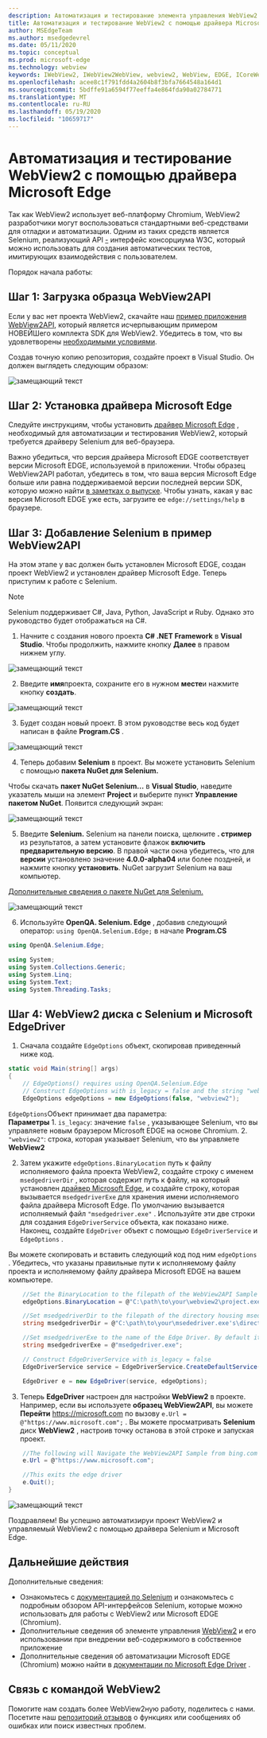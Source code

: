 ```yaml
---
description: Автоматизация и тестирование элемента управления WebView2 с помощью драйвера Microsoft Edge
title: Автоматизация и тестирование WebView2 с помощью драйвера Microsoft Edge
author: MSEdgeTeam
ms.author: msedgedevrel
ms.date: 05/11/2020
ms.topic: conceptual
ms.prod: microsoft-edge
ms.technology: webview
keywords: IWebView2, IWebView2WebView, webview2, WebView, EDGE, ICoreWebView2, ICoreWebView2Controller, Selenium, драйвер Microsoft Edge
ms.openlocfilehash: acee8c1f791fdd4a2604b8f3bfa7664548a164d1
ms.sourcegitcommit: 5bdffe91a6594f77eeffa4e864fda90a02784771
ms.translationtype: MT
ms.contentlocale: ru-RU
ms.lasthandoff: 05/19/2020
ms.locfileid: "10659717"
---
```

# Автоматизация и тестирование WebView2 с помощью драйвера Microsoft Edge

Так как WebView2 использует веб-платформу Chromium, WebView2 разработчики могут воспользоваться стандартными веб-средствами для отладки и автоматизации. Одним из таких средств является Selenium, реализующий API [-](https://www.w3.org/TR/webdriver2/) интерфейс консорциума W3C, который можно использовать для создания автоматических тестов, имитирующих взаимодействия с пользователем.

Порядок начала работы:

## Шаг 1: Загрузка образца WebView2API

Если у вас нет проекта WebView2, скачайте наш [пример приложения WebView2API](https://github.com/MicrosoftEdge/WebView2Samples/tree/master/WebView2APISample#webview2-api-sample), который является исчерпывающим примером НОВЕЙШего комплекта SDK для WebView2. Убедитесь в том, что вы удовлетворены [необходимыми условиями](https://github.com/MicrosoftEdge/WebView2Samples/tree/master/WebView2APISample#prerequisites).

Создав точную копию репозитория, создайте проект в Visual Studio. Он должен выглядеть следующим образом:

![замещающий текст](../media/webdriver/sample-app.png)

## Шаг 2: Установка драйвера Microsoft Edge

Следуйте инструкциям, чтобы установить [драйвер Microsoft Edge](https://docs.microsoft.com/microsoft-edge/webdriver-chromium#download-microsoft-edge-driver) , необходимый для автоматизации и тестирования WebView2, который требуется драйверу Selenium для веб-браузера.

Важно убедиться, что версия драйвера Microsoft EDGE соответствует версии Microsoft EDGE, используемой в приложении. Чтобы образец WebView2API работал, убедитесь в том, что ваша версия Microsoft Edge больше или равна поддерживаемой версии последней версии SDK, которую можно найти [в заметках о выпуске](https://docs.microsoft.com/microsoft-edge/hosting/webview2/releasenotes). Чтобы узнать, какая у вас версия Microsoft EDGE уже есть, загрузите ее `edge://settings/help` в браузере.

## Шаг 3: Добавление Selenium в пример WebView2API

На этом этапе у вас должен быть установлен Microsoft EDGE, создан проект WebView2 и установлен драйвер Microsoft Edge. Теперь приступим к работе с Selenium.

> [!NOTE]
> Selenium поддерживает C#, Java, Python, JavaScript и Ruby. Однако это руководство будет отображаться на C#.

1. Начните с создания нового проекта **C# .NET Framework** в **Visual Studio**. Чтобы продолжить, нажмите кнопку **Далее** в правом нижнем углу.

![замещающий текст](../media/webdriver/new-project.png)

2. Введите **имя**проекта, сохраните его в нужном **месте**и нажмите кнопку **создать**.

![замещающий текст](../media/webdriver/app-create.png)

3. Будет создан новый проект. В этом руководстве весь код будет написан в файле **Program.CS** .

![замещающий текст](../media/webdriver/start-app.png)

4. Теперь добавим **Selenium** в проект. Вы можете установить Selenium с помощью **пакета NuGet для Selenium.**

Чтобы скачать **пакет NuGet Selenium...** в **Visual Studio**, наведите указатель мыши на элемент **Project** и выберите пункт **Управление пакетом NuGet**. Появится следующий экран:

![замещающий текст](../media/webdriver/download-nuget.png)

5. Введите **Selenium.** Selenium на панели поиска, щелкните **. стример** из результатов, а затем установите флажок **включить предварительную версию**. В правой части окна убедитесь, что для **версии** установлено значение **4.0.0-alpha04** или более поздней, и нажмите кнопку **установить**. NuGet загрузит Selenium на ваш компьютер.

[Дополнительные сведения о пакете NuGet для Selenium.](https://www.nuget.org/packages/Selenium.WebDriver/4.0.0-alpha04)

![замещающий текст](../media/webdriver/nuget.png)

6. Используйте **OpenQA. Selenium. Edge** , добавив следующий оператор: ```using OpenQA.Selenium.Edge;``` в начале **Program.CS**

```csharp
using OpenQA.Selenium.Edge;

using System;
using System.Collections.Generic;
using System.Linq;
using System.Text;
using System.Threading.Tasks;
```

## Шаг 4: WebView2 диска с Selenium и Microsoft EdgeDriver

1. Сначала создайте `EdgeOptions` объект, скопировав приведенный ниже код.

```csharp
static void Main(string[] args)
{
    // EdgeOptions() requires using OpenQA.Selenium.Edge
    // Construct EdgeOptions with is_legacy = false and the string "webview2"
    EdgeOptions edgeOptions = new EdgeOptions(false, "webview2");
```

`EdgeOptions`Объект принимает два параметра:
\
    **Параметры**
    1. `is_legacy`: значение `false` , указывающее Selenium, что вы управляете новым браузером Microsoft EDGE на основе Chromium.
    2. `"webview2"`: строка, которая указывает Selenium, что вы управляете **WebView2**

2. Затем укажите `edgeOptions.BinaryLocation` путь к файлу исполняемого файла проекта WebView2, создайте строку с именем `msedgedriverDir` , которая содержит путь к файлу, на который установлен [драйвер Microsoft Edge](https://developer.microsoft.com/microsoft-edge/tools/webdriver/#downloads), и создайте строку, которая вызывается `msedgedriverExe` для хранения имени исполняемого файла драйвера Microsoft Edge. По умолчанию вызывается исполняемый файл `"msedgedriver.exe"` . Используйте эти две строки для создания `EdgeDriverService` объекта, как показано ниже. Наконец, создайте `EdgeDriver` объект с помощью `EdgeDriverService` и `EdgeOptions` .

Вы можете скопировать и вставить следующий код под ним `edgeOptions` . Убедитесь, что указаны правильные пути к исполняемому файлу проекта и исполняемому файлу драйвера Microsoft EDGE на вашем компьютере.

```csharp
    //Set the BinaryLocation to the filepath of the WebView2API Sample's executable
    edgeOptions.BinaryLocation = @"C:\path\to\your\webview2\project.exe";

    //Set msedgedriverDir to the filepath of the directory housing msedgedriver.exe
    string msedgedriverDir = @"C:\path\to\your\msededriver.exe's\directory";

    //Set msedgedriverExe to the name of the Edge Driver. By default it is:
    string msedgedriverExe = @"msedgedriver.exe";

    // Construct EdgeDriverService with is_legacy = false  
    EdgeDriverService service = EdgeDriverService.CreateDefaultService(msedgedriverDir, msedgedriverExe, false);

    EdgeDriver e = new EdgeDriver(service, edgeOptions);
```

3. Теперь **EdgeDriver** настроен для настройки **WebView2** в проекте. Например, если вы используете **образец WebView2API**, вы можете **Перейти** <https://microsoft.com> по вызову ```e.Url = @"https://www.microsoft.com";``` . Вы можете просматривать **Selenium** диск **WebView2** , настроив точку останова в этой строке и запуская проект.

```csharp
    //The following will Navigate the WebView2API Sample from bing.com to microsoft.com
    e.Url = @"https://www.microsoft.com";

    //This exits the edge driver
    e.Quit();
}
```

![замещающий текст](../media/webdriver/microsoft.png)

Поздравляем! Вы успешно автоматизируи проект WebView2 и управляемый WebView2 с помощью драйвера Selenium и Microsoft Edge.

## Дальнейшие действия

Дополнительные сведения:

- Ознакомьтесь с [документацией по Selenium](https://www.selenium.dev/documentation/en/webdriver/) и ознакомьтесь с подробным обзором API-интерфейсов Selenium, которые можно использовать для работы с WebView2 или Microsoft EDGE (Chromium).
- Дополнительные сведения об элементе управления [WebView2](https://docs.microsoft.com/microsoft-edge/hosting/webview2) и его использовании при внедрении веб-содержимого в собственное приложение
- Дополнительные сведения об автоматизации Microsoft EDGE (Chromium) можно найти в [документации по Microsoft Edge Driver](https://docs.microsoft.com/microsoft-edge/webdriver-chromium) .

## Связь с командой WebView2  

Помогите нам создать более WebView2ную работу, поделитесь с нами. Посетите наш [репозиторий отзывов](https://github.com/MicrosoftEdge/WebViewFeedback) о функциях или сообщениях об ошибках или поиск известных проблем.
